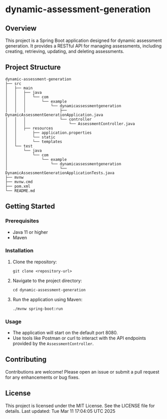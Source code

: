 # dynamic-assessment-generation

## Overview
This project is a Spring Boot application designed for dynamic assessment generation. It provides a RESTful API for managing assessments, including creating, retrieving, updating, and deleting assessments.

## Project Structure
```
dynamic-assessment-generation
├── src
│   ├── main
│   │   ├── java
│   │   │   └── com
│   │   │       └── example
│   │   │           └── dynamicassessmentgeneration
│   │   │               ├── DynamicAssessmentGenerationApplication.java
│   │   │               └── controller
│   │   │                   └── AssessmentController.java
│   │   ├── resources
│   │       ├── application.properties
│   │       └── static
│   │       └── templates
│   └── test
│       └── java
│           └── com
│               └── example
│                   └── dynamicassessmentgeneration
│                       └── DynamicAssessmentGenerationApplicationTests.java
├── mvnw
├── mvnw.cmd
├── pom.xml
└── README.md
```

## Getting Started

### Prerequisites
- Java 11 or higher
- Maven

### Installation
1. Clone the repository:
   ```
   git clone <repository-url>
   ```
2. Navigate to the project directory:
   ```
   cd dynamic-assessment-generation
   ```
3. Run the application using Maven:
   ```
   ./mvnw spring-boot:run
   ```

### Usage
- The application will start on the default port 8080.
- Use tools like Postman or curl to interact with the API endpoints provided by the `AssessmentController`.

## Contributing
Contributions are welcome! Please open an issue or submit a pull request for any enhancements or bug fixes.

## License
This project is licensed under the MIT License. See the LICENSE file for details.
Last updated: Tue Mar 11 17:04:05 UTC 2025
